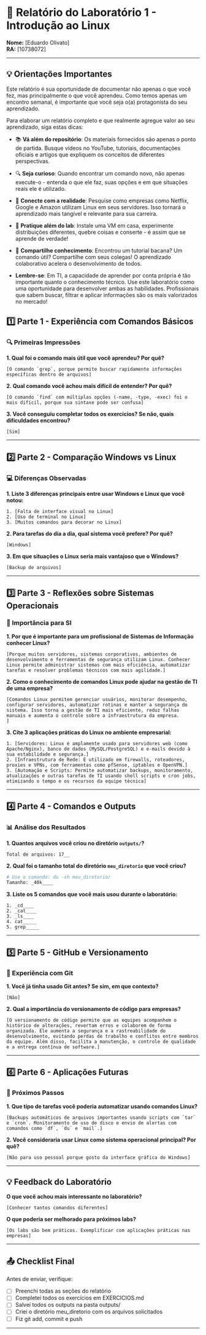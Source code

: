 # 📝 Relatório do Laboratório 1 - Introdução ao Linux

**Nome:** [Eduardo Olivato]  
**RA:** [10738072]  

---

## 💡 Orientações Importantes
Este relatório é sua oportunidade de documentar não apenas o que você fez, mas principalmente o que você aprendeu. Como temos apenas um encontro semanal, é importante que você seja o(a) protagonista do seu aprendizado.

Para elaborar um relatório completo e que realmente agregue valor ao seu aprendizado, siga estas dicas:

- 📚 **Vá além do repositório**: Os materiais fornecidos são apenas o ponto de partida. Busque vídeos no YouTube, tutoriais, documentações oficiais e artigos que expliquem os conceitos de diferentes perspectivas.
- 🔍 **Seja curioso**: Quando encontrar um comando novo, não apenas execute-o - entenda o que ele faz, suas opções e em que situações reais ele é utilizado.
- 💭 **Conecte com a realidade**: Pesquise como empresas como Netflix, Google e Amazon utilizam Linux em seus servidores. Isso tornará o aprendizado mais tangível e relevante para sua carreira.
- 🎯 **Pratique além do lab**: Instale uma VM em casa, experimente distribuições diferentes, quebre coisas e conserte - é assim que se aprende de verdade!
- 🤝 **Compartilhe conhecimento**: Encontrou um tutorial bacana? Um comando útil? Compartilhe com seus colegas! O aprendizado colaborativo acelera o desenvolvimento de todos.

- **Lembre-se**: Em TI, a capacidade de aprender por conta própria é tão importante quanto o conhecimento técnico. Use este laboratório como uma oportunidade para desenvolver ambas as habilidades. Profissionais que sabem buscar, filtrar e aplicar informações são os mais valorizados no mercado!

## 1️⃣ Parte 1 - Experiência com Comandos Básicos

### 🔍 Primeiras Impressões

**1. Qual foi o comando mais útil que você aprendeu? Por quê?**

```
[O comando `grep`, porque permite buscar rapidamente informações específicas dentro de arquivos]
```

**2. Qual comando você achou mais difícil de entender? Por quê?**

```
[O comando `find` com múltiplas opções (-name, -type, -exec) foi o mais difícil, porque sua sintaxe pode ser confusa]
```

**3. Você conseguiu completar todos os exercícios? Se não, quais dificuldades encontrou?**

```
[Sim]
```

---

## 2️⃣ Parte 2 - Comparação Windows vs Linux

### 💻 Diferenças Observadas

**1. Liste 3 diferenças principais entre usar Windows e Linux que você notou:**

```
1. [Falta de interface visual no Linux]
2. [Uso de terminal no Linux]
3. [Muitos comandos para decorar no Linux]
```

**2. Para tarefas do dia a dia, qual sistema você prefere? Por quê?**

```
[Windows]
```

**3. Em que situações o Linux seria mais vantajoso que o Windows?**

```
[Backup de arquivos]
```

---

## 3️⃣ Parte 3 - Reflexões sobre Sistemas Operacionais

### 🎯 Importância para SI

**1. Por que é importante para um profissional de Sistemas de Informação conhecer Linux?**

```
[Porque muitos servidores, sistemas corporativos, ambientes de desenvolvimento e ferramentas de segurança utilizam Linux. Conhecer Linux permite administrar sistemas com mais eficiência, automatizar tarefas e resolver problemas técnicos com mais agilidade.]
```

**2. Como o conhecimento de comandos Linux pode ajudar na gestão de TI de uma empresa?**

```
[Comandos Linux permitem gerenciar usuários, monitorar desempenho, configurar servidores, automatizar rotinas e manter a segurança do sistema. Isso torna a gestão de TI mais eficiente, reduz falhas manuais e aumenta o controle sobre a infraestrutura da empresa.
]
```

**3. Cite 3 aplicações práticas do Linux no ambiente empresarial:**

```
1. [Servidores: Linux é amplamente usado para servidores web (como Apache/Nginx), banco de dados (MySQL/PostgreSQL) e e-mails devido à sua estabilidade e segurança.]
2. [Infraestrutura de Rede: É utilizado em firewalls, roteadores, proxies e VPNs, com ferramentas como pfSense, iptables e OpenVPN.]
3. [Automação e Scripts: Permite automatizar backups, monitoramento, atualizações e outras tarefas de TI usando shell scripts e cron jobs, otimizando o tempo e os recursos da equipe técnica]
```

---

## 4️⃣ Parte 4 - Comandos e Outputs

### 📊 Análise dos Resultados

**1. Quantos arquivos você criou no diretório `outputs/`?**

```
Total de arquivos: 17__
```

**2. Qual foi o tamanho total do diretório `meu_diretorio` que você criou?**

```bash
# Use o comando: du -sh meu_diretorio/
Tamanho: _40k____
```

**3. Liste os 5 comandos que você mais usou durante o laboratório:**

```
1. _cd____
2. _cat____
3. _ls____
4. cat_____
5. grep_____
```

---

## 5️⃣ Parte 5 - GitHub e Versionamento

### 🔧 Experiência com Git

**1. Você já tinha usado Git antes? Se sim, em que contexto?**

```
[Não]
```

**2. Qual a importância do versionamento de código para empresas?**

```
[O versionamento de código permite que as equipes acompanhem o histórico de alterações, revertam erros e colaborem de forma organizada. Ele aumenta a segurança e a rastreabilidade do desenvolvimento, evitando perdas de trabalho e conflitos entre membros da equipe. Além disso, facilita a manutenção, o controle de qualidade e a entrega contínua de software.]
```

---

## 6️⃣ Parte 6 - Aplicações Futuras

### 🚀 Próximos Passos

**1. Que tipo de tarefas você poderia automatizar usando comandos Linux?**

```
[Backups automáticos de arquivos importantes usando scripts com `tar` e `cron`. Monitoramento de uso de disco e envio de alertas com comandos como `df`, `du` e `mail`.]
```

**2. Você consideraria usar Linux como sistema operacional principal? Por quê?**

```
[Não para uso pessoal porque gosto da interface gráfica do Windows]
```

---

## 💡 Feedback do Laboratório

**O que você achou mais interessante no laboratório?**

```
[Conhecer tantos comandos diferentes]
```

**O que poderia ser melhorado para próximos labs?**

```
[Os labs são bem práticos. Exemplificar com aplicações práticas nas empresas]
```

---

## 📤 Checklist Final

Antes de enviar, verifique:

- [ ] Preenchi todas as seções do relatório
- [ ] Completei todos os exercícios em EXERCICIOS.md
- [ ] Salvei todos os outputs na pasta outputs/
- [ ] Criei o diretório meu_diretorio com os arquivos solicitados
- [ ] Fiz git add, commit e push

---
